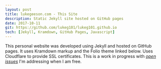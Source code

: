 ```yaml
---
layout: post
title: lukegeeson.com - This Site
description: Static Jekyll site hosted on GitHub pages
date: 2017-10-11
git: https://github.com/lukeg101/lukeg101.github.io
tech: [Jekyll, Kramdown, GitHub Pages, Javascript]
---
```


This personal website was developed using Jekyll and hosted on GitHub pages. 
It uses Kramdown markup and the Folio theme linked below. 
Uses Cloudflare to provide SSL certificates. This is a work in progress with [_open issues_](https://github.com/lukeg101/lukeg101.github.io/issues) I'm addressing when I am free.

